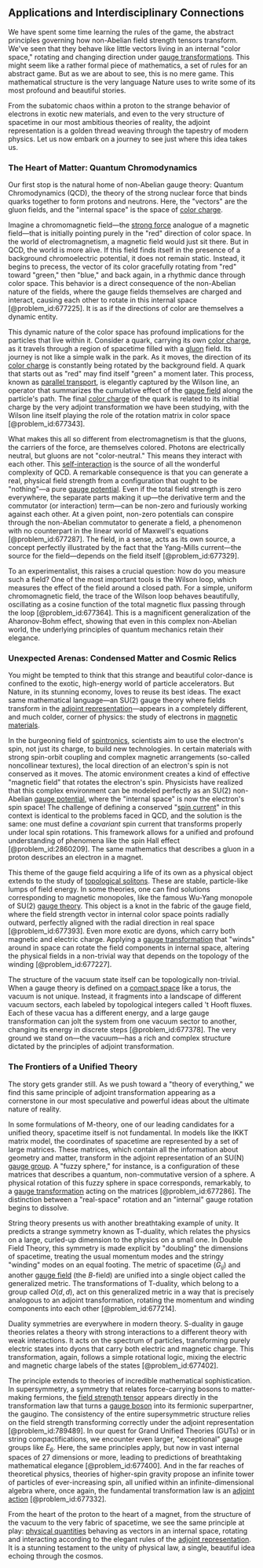 ## Applications and Interdisciplinary Connections

We have spent some time learning the rules of the game, the abstract principles governing how non-Abelian field strength tensors transform. We've seen that they behave like little vectors living in an internal "color space," rotating and changing direction under [gauge transformations](@article_id:176027). This might seem like a rather formal piece of mathematics, a set of rules for an abstract game. But as we are about to see, this is no mere game. This mathematical structure is the very language Nature uses to write some of its most profound and beautiful stories.

From the subatomic chaos within a proton to the strange behavior of electrons in exotic new materials, and even to the very structure of spacetime in our most ambitious theories of reality, the adjoint representation is a golden thread weaving through the tapestry of modern physics. Let us now embark on a journey to see just where this idea takes us.

### The Heart of Matter: Quantum Chromodynamics

Our first stop is the natural home of non-Abelian gauge theory: Quantum Chromodynamics (QCD), the theory of the strong nuclear force that binds quarks together to form protons and neutrons. Here, the "vectors" are the gluon fields, and the "internal space" is the space of [color charge](@article_id:151430).

Imagine a chromomagnetic field—the [strong force](@article_id:154316) analogue of a magnetic field—that is initially pointing purely in the "red" direction of color space. In the world of electromagnetism, a magnetic field would just sit there. But in QCD, the world is more alive. If this field finds itself in the presence of a background chromoelectric potential, it does not remain static. Instead, it begins to precess, the vector of its color gracefully rotating from "red" toward "green," then "blue," and back again, in a rhythmic dance through color space. This behavior is a direct consequence of the non-Abelian nature of the fields, where the gauge fields themselves are charged and interact, causing each other to rotate in this internal space [@problem_id:677225]. It is as if the directions of color are themselves a dynamic entity.

This dynamic nature of the color space has profound implications for the particles that live within it. Consider a quark, carrying its own [color charge](@article_id:151430), as it travels through a region of spacetime filled with a [gluon](@article_id:159014) field. Its journey is not like a simple walk in the park. As it moves, the direction of its [color charge](@article_id:151430) is constantly being rotated by the background field. A quark that starts out as "red" may find itself "green" a moment later. This process, known as [parallel transport](@article_id:160177), is elegantly captured by the Wilson line, an operator that summarizes the cumulative effect of the [gauge field](@article_id:192560) along the particle's path. The final [color charge](@article_id:151430) of the quark is related to its initial charge by the very adjoint transformation we have been studying, with the Wilson line itself playing the role of the rotation matrix in color space [@problem_id:677343].

What makes this all so different from electromagnetism is that the gluons, the carriers of the force, are themselves colored. Photons are electrically neutral, but gluons are not "color-neutral." This means they interact with each other. This [self-interaction](@article_id:200839) is the source of all the wonderful complexity of QCD. A remarkable consequence is that you can generate a real, physical field strength from a configuration that ought to be "nothing"—a pure [gauge potential](@article_id:188491). Even if the total field strength is zero everywhere, the separate parts making it up—the derivative term and the commutator (or interaction) term—can be non-zero and furiously working against each other. At a given point, non-zero potentials can conspire through the non-Abelian commutator to generate a field, a phenomenon with no counterpart in the linear world of Maxwell's equations [@problem_id:677287]. The field, in a sense, acts as its own source, a concept perfectly illustrated by the fact that the Yang-Mills current—the source for the field—depends on the field itself [@problem_id:677329].

To an experimentalist, this raises a crucial question: how do you measure such a field? One of the most important tools is the Wilson loop, which measures the effect of the field around a closed path. For a simple, uniform chromomagnetic field, the trace of the Wilson loop behaves beautifully, oscillating as a cosine function of the total magnetic flux passing through the loop [@problem_id:677364]. This is a magnificent generalization of the Aharonov-Bohm effect, showing that even in this complex non-Abelian world, the underlying principles of quantum mechanics retain their elegance.

### Unexpected Arenas: Condensed Matter and Cosmic Relics

You might be tempted to think that this strange and beautiful color-dance is confined to the exotic, high-energy world of particle accelerators. But Nature, in its stunning economy, loves to reuse its best ideas. The exact same mathematical language—an SU(2) gauge theory where fields transform in the [adjoint representation](@article_id:146279)—appears in a completely different, and much colder, corner of physics: the study of electrons in [magnetic materials](@article_id:137459).

In the burgeoning field of [spintronics](@article_id:140974), scientists aim to use the electron's spin, not just its charge, to build new technologies. In certain materials with strong spin-orbit coupling and complex magnetic arrangements (so-called noncollinear textures), the local direction of an electron's spin is not conserved as it moves. The atomic environment creates a kind of effective "magnetic field" that rotates the electron's spin. Physicists have realized that this complex environment can be modeled perfectly as an SU(2) non-Abelian [gauge potential](@article_id:188491), where the "internal space" is now the electron's spin space! The challenge of defining a conserved "[spin current](@article_id:142113)" in this context is identical to the problems faced in QCD, and the solution is the same: one must define a *covariant* spin current that transforms properly under local spin rotations. This framework allows for a unified and profound understanding of phenomena like the spin Hall effect [@problem_id:2860209]. The same mathematics that describes a gluon in a proton describes an electron in a magnet.

This theme of the gauge field acquiring a life of its own as a physical object extends to the study of [topological solitons](@article_id:201646). These are stable, particle-like lumps of field energy. In some theories, one can find solutions corresponding to magnetic monopoles, like the famous Wu-Yang monopole of SU(2) [gauge theory](@article_id:142498). This object is a knot in the fabric of the gauge field, where the field strength vector in internal color space points radially outward, perfectly aligned with the radial direction in real space [@problem_id:677393]. Even more exotic are dyons, which carry both magnetic and electric charge. Applying a [gauge transformation](@article_id:140827) that "winds" around in space can rotate the field components in internal space, altering the physical fields in a non-trivial way that depends on the topology of the winding [@problem_id:677227].

The structure of the vacuum state itself can be topologically non-trivial. When a gauge theory is defined on a [compact space](@article_id:149306) like a torus, the vacuum is not unique. Instead, it fragments into a landscape of different vacuum sectors, each labeled by topological integers called 't Hooft fluxes. Each of these vacua has a different energy, and a large gauge transformation can jolt the system from one vacuum sector to another, changing its energy in discrete steps [@problem_id:677378]. The very ground we stand on—the vacuum—has a rich and complex structure dictated by the principles of adjoint transformation.

### The Frontiers of a Unified Theory

The story gets grander still. As we push toward a "theory of everything," we find this same principle of adjoint transformation appearing as a cornerstone in our most speculative and powerful ideas about the ultimate nature of reality.

In some formulations of M-theory, one of our leading candidates for a unified theory, spacetime itself is not fundamental. In models like the IKKT matrix model, the coordinates of spacetime are represented by a set of large matrices. These matrices, which contain all the information about geometry and matter, transform in the adjoint representation of an SU(N) [gauge group](@article_id:144267). A "fuzzy sphere," for instance, is a configuration of these matrices that describes a quantum, non-commutative version of a sphere. A physical rotation of this fuzzy sphere in space corresponds, remarkably, to a [gauge transformation](@article_id:140827) acting on the matrices [@problem_id:677286]. The distinction between a "real-space" rotation and an "internal" gauge rotation begins to dissolve.

String theory presents us with another breathtaking example of unity. It predicts a strange symmetry known as T-duality, which relates the physics on a large, curled-up dimension to the physics on a small one. In Double Field Theory, this symmetry is made explicit by "doubling" the dimensions of spacetime, treating the usual momentum modes and the stringy "winding" modes on an equal footing. The metric of spacetime ($G_{ij}$) and another [gauge field](@article_id:192560) (the $B$-field) are unified into a single object called the generalized metric. The transformations of T-duality, which belong to a group called $O(d,d)$, act on this generalized metric in a way that is precisely analogous to an adjoint transformation, rotating the momentum and winding components into each other [@problem_id:677214].

Duality symmetries are everywhere in modern theory. S-duality in gauge theories relates a theory with strong interactions to a different theory with weak interactions. It acts on the spectrum of particles, transforming purely electric states into dyons that carry both electric and magnetic charge. This transformation, again, follows a simple rotational logic, mixing the electric and magnetic charge labels of the states [@problem_id:677402].

The principle extends to theories of incredible mathematical sophistication. In supersymmetry, a symmetry that relates force-carrying bosons to matter-making fermions, the [field strength tensor](@article_id:159252) appears directly in the transformation law that turns a [gauge boson](@article_id:273594) into its fermionic superpartner, the gaugino. The consistency of the entire supersymmetric structure relies on the field strength transforming correctly under the adjoint representation [@problem_id:789489]. In our quest for Grand Unified Theories (GUTs) or in string compactifications, we encounter even larger, "exceptional" gauge groups like $E_6$. Here, the same principles apply, but now in vast internal spaces of 27 dimensions or more, leading to predictions of breathtaking mathematical elegance [@problem_id:677400]. And in the far reaches of theoretical physics, theories of higher-spin gravity propose an infinite tower of particles of ever-increasing spin, all unified within an infinite-dimensional algebra where, once again, the fundamental transformation law is an [adjoint action](@article_id:141329) [@problem_id:677332].

From the heart of the proton to the heart of a magnet, from the structure of the vacuum to the very fabric of spacetime, we see the same principle at play: [physical quantities](@article_id:176901) behaving as vectors in an internal space, rotating and interacting according to the elegant rules of the [adjoint representation](@article_id:146279). It is a stunning testament to the unity of physical law, a single, beautiful idea echoing through the cosmos.